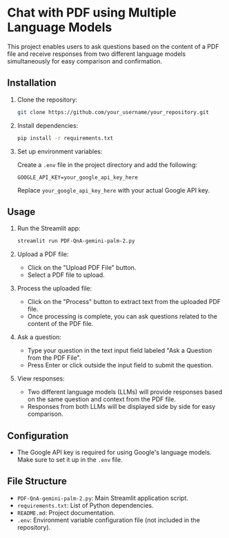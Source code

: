 # Chat with PDF using Multiple Language Models

This project enables users to ask questions based on the content of a PDF file and receive responses from two different language models simultaneously for easy comparison and confirmation.

## Installation

1. Clone the repository:

    ```bash
    git clone https://github.com/your_username/your_repository.git
    ```

2. Install dependencies:

    ```bash
    pip install -r requirements.txt
    ```

3. Set up environment variables:

    Create a `.env` file in the project directory and add the following:

    ```plaintext
    GOOGLE_API_KEY=your_google_api_key_here
    ```

    Replace `your_google_api_key_here` with your actual Google API key.

## Usage

1. Run the Streamlit app:

    ```bash
    streamlit run PDF-QnA-gemini-palm-2.py
    ```

2. Upload a PDF file:

    - Click on the "Upload PDF File" button.
    - Select a PDF file to upload.

3. Process the uploaded file:

    - Click on the "Process" button to extract text from the uploaded PDF file.
    - Once processing is complete, you can ask questions related to the content of the PDF file.

4. Ask a question:

    - Type your question in the text input field labeled "Ask a Question from the PDF File".
    - Press Enter or click outside the input field to submit the question.

5. View responses:

    - Two different language models (LLMs) will provide responses based on the same question and context from the PDF file.
    - Responses from both LLMs will be displayed side by side for easy comparison.

## Configuration

- The Google API key is required for using Google's language models. Make sure to set it up in the `.env` file.

## File Structure

- `PDF-QnA-gemini-palm-2.py`: Main Streamlit application script.
- `requirements.txt`: List of Python dependencies.
- `README.md`: Project documentation.
- `.env`: Environment variable configuration file (not included in the repository).

